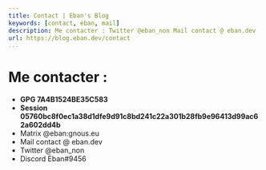 ```yaml
---
title: Contact | Eban's Blog
keywords: [contact, eban, mail]
description: Me contacter : Twitter @eban_non Mail contact @ eban.dev ...
url: https://blog.eban.dev/contact
...
```


# Me contacter :

- **GPG 7A4B1524BE35C583**
- **Session 05760bc8f0ec1a38d1dfe9d91c8bd241c22a301b28fb9e96413d99ac62a602dd4b**
- Matrix @eban:gnous.eu
- Mail contact @ eban.dev
- Twitter @eban_non
- Discord Eban#9456
